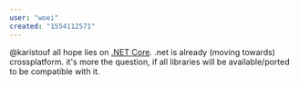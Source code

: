 ```yaml
---
user: "woei"
created: "1554112571"
---
```


@karistouf all hope lies on [.NET Core](https://docs.microsoft.com/en-us/dotnet/core/). .net is already (moving towards) crossplatform. it's more the question, if all libraries will be available/ported to be compatible with it.
